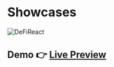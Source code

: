 
<h1>Showcases</h1>


![DeFiReact](https://user-images.githubusercontent.com/48617781/206735507-5a6df3ec-a805-4459-9723-27d9fd286b68.gif)


## Demo  👉  <a href="https://defi-react.netlify.app/">Live Preview</a>
